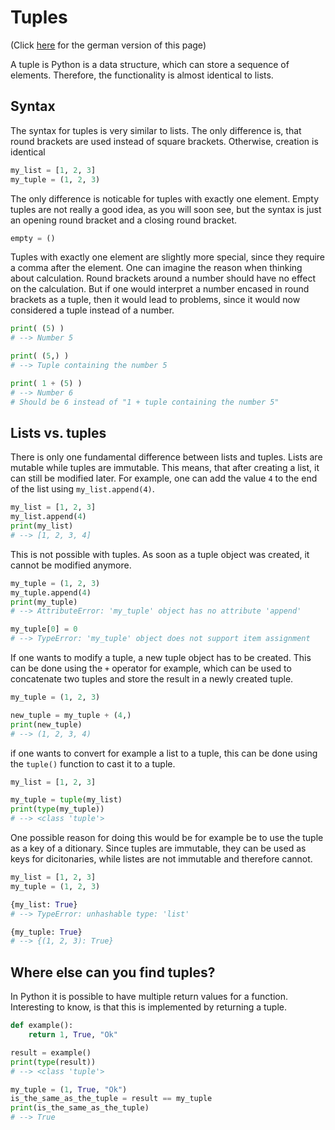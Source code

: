 # Tuples
(Click [here](https://jensliebehenschel.github.io/ShortPythonIntro/de/tupel.html) for the german version of this page)

A tuple is Python is a data structure, which can store a sequence of elements.
Therefore, the functionality is almost identical to lists.

## Syntax
The syntax for tuples is very similar to lists. The only difference is, that round brackets are used instead of square brackets. Otherwise, creation is identical
```py
my_list = [1, 2, 3]
my_tuple = (1, 2, 3)
```

The only difference is noticable for tuples with exactly one element. Empty tuples are not really a good idea, as you will soon see, but the syntax is just an opening round bracket and a closing round bracket.
```py
empty = ()
```

Tuples with exactly one element are slightly more special, since they require a comma after the element. One can imagine the reason when thinking about calculation. Round brackets around a number should have no effect on the calculation. But if one would interpret a number encased in round brackets as a tuple, then it would lead to problems, since it would now considered a tuple instead of a number.
```py
print( (5) )
# --> Number 5

print( (5,) )
# --> Tuple containing the number 5

print( 1 + (5) )
# --> Number 6
# Should be 6 instead of "1 + tuple containing the number 5"
```

## Lists vs. tuples
There is only one fundamental difference between lists and tuples. Lists are mutable while tuples are immutable. This means, that after creating a list, it can still be modified later. For example, one can add the value <code>4</code> to the end of the list using <code>my_list.append(4)</code>.
```py
my_list = [1, 2, 3]
my_list.append(4)
print(my_list)
# --> [1, 2, 3, 4]
```

This is not possible with tuples. As soon as a tuple object was created, it cannot be modified anymore.
```py
my_tuple = (1, 2, 3)
my_tuple.append(4)
print(my_tuple)
# --> AttributeError: 'my_tuple' object has no attribute 'append'

my_tuple[0] = 0
# --> TypeError: 'my_tuple' object does not support item assignment
```

If one wants to modify a tuple, a new tuple object has to be created. This can be done using the <code>+</code> operator for example, which can be used to concatenate two tuples and store the result in a newly created tuple.
```py
my_tuple = (1, 2, 3)

new_tuple = my_tuple + (4,)
print(new_tuple)
# --> (1, 2, 3, 4)
```

if one wants to convert for example a list to a tuple, this can be done using the <code>tuple()</code> function to cast it to a tuple.

```py
my_list = [1, 2, 3]

my_tuple = tuple(my_list)
print(type(my_tuple))
# --> <class 'tuple'>
```

One possible reason for doing this would be for example be to use the tuple as a key of a ditionary. Since tuples are immutable, they can be used as keys for dicitonaries, while listes are not immutable and therefore cannot.

```py
my_list = [1, 2, 3]
my_tuple = (1, 2, 3)

{my_list: True}
# --> TypeError: unhashable type: 'list'

{my_tuple: True}
# --> {(1, 2, 3): True}
```

## Where else can you find tuples?
In Python it is possible to have multiple return values for a function. Interesting to know, is that this is implemented by returning a tuple.
```py
def example():
    return 1, True, "Ok"

result = example()
print(type(result))
# --> <class 'tuple'>

my_tuple = (1, True, "Ok")
is_the_same_as_the_tuple = result == my_tuple
print(is_the_same_as_the_tuple)
# --> True
```
